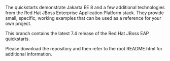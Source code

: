 The quickstarts demonstrate Jakarta EE 8 and a few additional technologies from the Red Hat JBoss Enterprise Application Platform stack. They provide small, specific, working examples that can be used as a reference for your own project.

This branch contains the latest 7.4 release of the Red Hat JBoss EAP quickstarts.

Please download the repository and then refer to the root README.html for additional information.
